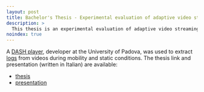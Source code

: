 ```yaml
---
layout: post
title: Bachelor's Thesis - Experimental evaluation of adaptive video streaming algorithms DASH
description: >
  This thesis is an experimental evaluation of adaptive video streaming algorithms in different network conditions, such as: WiFi, 3G during mobility.
noindex: true
---
```


A [DASH player], developer at the University of Padova, was used to extract [logs] from videos during mobility and static conditions.
The thesis link and presentation (written in Italian) are available:

*  [thesis]
*  [presentation]

[thesis]: /documents/bachelor-thesis.pdf
[presentation]: /documents/bachelor-keynote.pdf
[logs]: https://github.com/blackwiz4rd/DASHLogs
[DASH player]: https://github.com/blackwiz4rd/DASHPlayer
